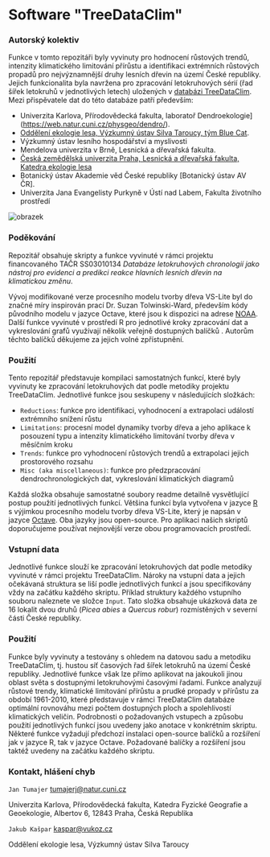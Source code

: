 # Software "TreeDataClim"

### Autorský kolektiv
Funkce v tomto repozitáři byly vyvinuty pro hodnocení růstových trendů, intenzity klimatického limitování přírůstu a identifikaci extrémních růstových propadů pro nejvýznamnější druhy lesních dřevin na území České republiky. Jejich funkcionalita byla navržena pro zpracování letokruhových sérií (řad šířek letokruhů v jednotlivých letech) uložených v [databázi TreeDataClim](https://treedataclim.cz/). Mezi přispěvatele dat do této databáze patří především:
- Univerzita Karlova, Přírodovědecká fakulta, laboratoř Dendroekologie](https://web.natur.cuni.cz/physgeo/dendro/).
- [Oddělení ekologie lesa, Výzkumný ústav Silva Taroucy, tým Blue Cat](https://pralesy.cz/lide).
- Výzkumný ústav lesního hospodářství a myslivosti
- Mendelova univerzita v Brně, Lesnická a dřevařská fakulta.
- [Česká zemědělská univerzita Praha, Lesnická a dřevařská fakulta, Katedra ekologie lesa](https://www.remoteforests.org/?language=en)
- Botanický ústav Akademie věd České republiky [Botanický ústav AV ČR].
- Univerzita Jana Evangelisty Purkyně v Ústí nad Labem, Fakulta životního prostředí

![obrazek](https://user-images.githubusercontent.com/25429975/235666459-c20a2ca5-748a-42ad-8c4c-44b9c8034a04.png)

### Poděkování
Repozitář obsahuje skripty a funkce vyvinuté v rámci projektu financovaného TAČR SS03010134 *Databáze letokruhových chronologií jako nástroj pro evidenci a predikci reakce hlavních lesních dřevin na klimatickou změnu*.

Vývoj modifikované verze procesního modelu tvorby dřeva VS-Lite byl do značné míry inspirován prací Dr. Suzan Tolwinski-Ward, především kódy původního modelu v jazyce Octave, které jsou k dispozici na adrese [NOAA](https://www.ncei.noaa.gov/access/paleo-search/study/9894). Další funkce vyvinuté v prostředí R pro jednotlivé kroky zpracování dat a vykreslování grafů využívají několik veřejně dostupných balíčků . Autorům těchto balíčků děkujeme za jejich volné zpřístupnění.

### Použití
Tento repozitář představuje kompilaci samostatných funkcí, které byly vyvinuty ke zpracování letokruhových dat podle metodiky projektu TreeDataClim. Jednotlivé funkce jsou seskupeny v následujících složkách:
- `Reductions`: funkce pro identifikaci, vyhodnocení a extrapolaci událostí extrémního snížení růstu
- `Limitations`: procesní model dynamiky tvorby dřeva a jeho aplikace k posouzení typu a intenzity klimatického limitování tvorby dřeva v měsíčním kroku
- `Trends`: funkce pro vyhodnocení růstových trendů a extrapolaci jejich prostorového rozsahu
- `Misc (aka miscellaneous)`: funkce pro předzpracování dendrochronologických dat, vykreslování klimatických diagramů

Každá složka obsahuje samostatné soubory readme detailně vysvětlující postup použití jednotlivých funkcí. Většina funkcí byla vytvořena v jazyce [R](https://www.r-project.org/) s výjimkou procesního modelu tvorby dřeva VS-Lite, který je napsán v jazyce [Octave](https://octave.org/). Oba jazyky jsou open-source. Pro aplikaci našich skriptů doporučujeme používat nejnovější verze obou programovacích prostředí.

### Vstupní data
Jednotlivé funkce slouží ke zpracování letokruhových dat podle metodiky vyvinuté v rámci projektu TreeDataClim. Nároky na vstupní data a jejich očekávaná struktura se liší podle jednotlivých funkcí a jsou specifikovány vždy na začátku každého skriptu. Příklad struktury každého vstupního souboru naleznete ve složce `Input`. Tato složka obsahuje ukázková data ze 16 lokalit dvou druhů (*Picea abies* a *Quercus robur*) rozmístěných v severní části České republiky.

### Použití
Funkce byly vyvinuty a testovány s ohledem na datovou sadu a metodiku TreeDataClim, tj. hustou síť časových řad šířek letokruhů na území České republiky. Jednotlivé funkce však lze přímo aplikovat na jakoukoli jinou oblast světa s dostupnými letokruhovými časovými řadami. Funkce analyzují růstové trendy, klimatické limitování přírůstu a prudké propady v přírůstu za období 1961-2010, které představuje v rámci TreeDataClim databáze optimální rovnováhu mezi počtem dostupných ploch a spolehlivostí klimatických veličin. Podrobnosti o požadovaných vstupech a způsobu použití jednotlivých funkcí jsou uvedeny jako anotace v konkrétním skriptu. Některé funkce vyžadují předchozí instalaci open-source balíčků a rozšíření jak v jazyce R, tak v jazyce Octave. Požadované balíčky a rozšíření jsou taktéž uvedeny na začátku každého skriptu.

### Kontakt, hlášení chyb
`Jan Tumajer` tumajerj@natur.cuni.cz

Univerzita Karlova, Přírodovědecká fakulta, Katedra Fyzické Geografie a Geoekologie, Albertov 6, 12843 Praha, Česká Republika



`Jakub Kašpar` kaspar@vukoz.cz

Oddělení ekologie lesa, Výzkumný ústav Silva Taroucy
